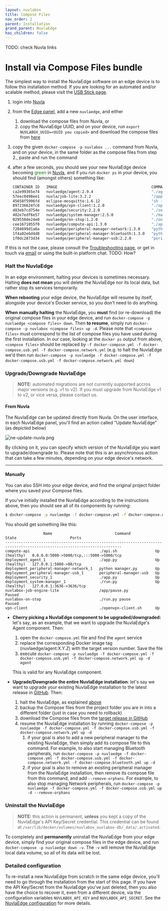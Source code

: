 ```yaml
---
layout: nuvlabox
title: Compose Files
nav_order: 2
parent: Installation
grand_parent: NuvlaEdge
has_children: false
---
```


TODO: check Nuvla links

# Install via Compose Files bundle

The simplest way to install the NuvlaEdge software on an edge device is to follow this installation method.  If you are looking for an automated and/or scalable method, please visit the [USB Stick page](/nuvlaedge/installation/install-with-usb-stick).

1. login into [Nuvla](https://nuvla.io)
2. from the [Edge panel](https://nuvla.io/ui/edges), add a new `nuvlaedge`, and either
    1. download the compose files from Nuvla, or
    2. copy the NuvlaEdge UUID, and on your device, run `export NUVLABOX_UUID=<UUID you copied>` and download the compose files from [here](https://github.com/nuvlaedge/deployment/releases)
3. copy the given `docker-compose -p nuvlabox ...` command from Nuvla, and on your device, in the same folder as the compose files from step 2., paste and run the command
4. after a few seconds, you should see your new NuvlaEdge device becoming <span style="color:green">green</span> in [Nuvla](https://nuvla.io/ui/edges), and if you run `docker ps` in your device, you should find (amongst others) something like:

   ```bash
   CONTAINER ID   IMAGE                                          COMMAND                  CREATED        STATUS                  PORTS                                       NAMES
   ca2e99365e74   nuvlaedge/agent:2.9.4                          "./agent_main.py"        1 hours ago    Up 1 hour (healthy)     127.0.0.1:5080->80/tcp                      nuvlaedge_agent_1
   57eec0498ee1   nuvla/job-lite:3.2.2                           "/app/pause.py"          1 hours ago    Up 1 hour (Paused)                                                  nuvlaedge-job-engine-lite
   45658f5996fd   eclipse-mosquitto:1.6.12                       "sh -c 'sleep 10 && …"   1 hours ago    Up 1 hour               1883/tcp                                    data-gateway.1.x9k0ap8usf0uvpbv4qqhef9fi
   897236624fc8   nuvlaedge/vpn-client:1.2.0                     "./openvpn-client.sh"    1 hours ago    Up 1 hour                                                           vpn-client
   d83eb7cd754e   nuvlaedge/security:2.2.0                       "./security-entrypoi…"   1 hours ago    Up 1 hour                                                           nuvlaedge_security_1
   402e7edf6e57   nuvlaedge/system-manager:2.5.0                 "./manager_main.py"      1 hours ago    Up 1 hour (healthy)     127.0.0.1:3636->3636/tcp                    nuvlaedge_system-manager_1
   029550de24e0   nuvlaedge/on-stop:1.2.0                        "./on_stop_main.py p…"   1 hours ago    Up 1 hour (Paused)                                                  nuvlaedge-on-stop
   cee1671055f0   nuvlaedge/compute-api:1.3.0                    "./api.sh"               1 hours ago    Up 1 hour (healthy)     0.0.0.0:5000->5000/tcp, :::5000->5000/tcp   compute-api
   7204699d1a6a   nuvlaedge/peripheral-manager-network:1.3.0     "python network_mana…"   1 hours ago    Up 1 hour                                                           nuvlaedge_peripheral-manager-network_1
   1f4a82e6d4d8   nuvlaedge/peripheral-manager-bluetooth:1.3.0   "python -u bluetooth…"   1 hours ago    Up 1 hour                                                           nuvlaedge_peripheral-manager-bluetooth_1
   1f0dc2873d34   nuvlaedge/peripheral-manager-usb:2.2.0         "peripheral-manager-…"   1 hours ago    Up 1 hour                                                           nuvlaedge_peripheral-manager-usb_1
   ```

If this is not the case, please consult the [Troubleshooting page](/nuvlaedge/latest/nuvlaedge/troubleshooting), or get in touch via [email](mailto:support@sixsq.com) or using the built-in platform chat. TODO: How?

### Halt the NuvlaEdge

In an edge environment, halting your devices is sometimes necessary. Halting **does not mean** you will delete the NuvlaEdge nor its local data, but rather stop its services temporarily.

**When rebooting** your edge device, the NuvlaEdge will resume by itself, alongside your device's Docker service, so you don't need to do anything.

**When manually halting** the NuvlaEdge, you **must** find (or re-download) the original compose files in your edge device, and run `docker-compose -p nuvlaedge <compose files> down`. Then **to resume**, simply run `docker-compose -p nuvlabox <compose files> up -d`. Please note that `<compose files>` must correspond to the list of compose files you have used during the first installation. In our case, looking at the `docker ps` output from above, `<compose files>` should be replaced by `-f docker-compose.yml -f docker-compose.usb.yml -f docker-compose.network.yml` (e.g. to halt the NuvlaEdge we'd then run `docker-compose -p nuvlaedge -f docker-compose.yml -f docker-compose.usb.yml -f docker-compose.network.yml down`)


### Upgrade/Downgrade NuvlaEdge

> **NOTE:** automated migrations are not currently supported accros major versions (e.g. v1 to v2). If you must upgrade from NuvlaEdge v1 to v2, or vice versa, please contact us.

#### From Nuvla

The NuvlaEdge can be updated directly from Nuvla. On the user interface, in each NuvlaEdge panel, you'll find an action called "Update NuvlaEdge" (as depicted below)

![ne-update-nuvla.png](/assets/img/ne-update-nuvla.png)

By clicking on it, you can specify which version of the NuvlaEdge you want to upgrade/downgrade to. Please note that this is an asynchronous action that can take a few minutes, depending on your edge device's network.

---

#### Manually

You can also SSH into your edge device, and find the original project folder where you saved your Compose files.

If you've initially installed the NuvlaEdge according to the instructions above, then you should see all of its components by running:

```bash
$ docker-compose -p nuvlaedge -f docker-compose.yml -f docker-compose.usb.yml -f docker-compose.network.yml ps
```

You should get something like this:

```
                 Name                            Command              State                        Ports                  
--------------------------------------------------------------------------------------------------------------------------
compute-api                               ./api.sh                 Up (healthy)   0.0.0.0:5000->5000/tcp,:::5000->5000/tcp
deployment_agent_1                        ./app.py                 Up (healthy)   127.0.0.1:5080->80/tcp                  
deployment_peripheral-manager-network_1   python manager.py        Up                                                     
deployment_peripheral-manager-usb_1       peripheral-manager-usb   Up                                                     
deployment_security_1                     ./app.py                 Up                                                     
deployment_system-manager_1               ./run.py                 Up (healthy)   127.0.0.1:3636->3636/tcp                
nuvlabox-job-engine-lite                  /app/pause.py            Paused                                                 
nuvlabox-on-stop                          ./run.py pause           Paused                                                 
vpn-client                                ./openvpn-client.sh      Up       
```

- **Cherry picking a NuvlaEdge component to be upgraded/downgraded:** let's say, as an example, that we want to upgrade the NuvlaEdge's Agent component. Then:
    1. open the `docker-compose.yml` file and find the `agent` service
    2. replace the corresponding Docker image tag (nuvlaedge/agent:X.Y.Z) with the target version number. Save the file
    4. execute `docker-compose -p nuvlaedge -f docker-compose.yml -f docker-compose.usb.yml -f docker-compose.network.yml up -d agent`

  This is valid for any NuvlaEdge component.

- **Upgrade/Downgrade the entire NuvlaEdge installation**: let's say we want to upgrade your existing NuvlaEdge installation to the latest release in [GitHub](https://github.com/nuvlaedge/deployment/releases). Then:
    1. halt the NuvlaEdge, as explained [above](#halt-the-nuvlaedge)
    2. backup the Compose files from the project folder you are in into a different folder (just in case you need to rollback)
    3. download the Compose files from the [target release in GitHub](https://github.com/nuvlaedge/deployment/releases)
    4. resume the NuvlaEdge installation by running `docker-compose -p nuvlaedge -f docker-compose.yml -f docker-compose.usb.yml -f docker-compose.network.yml up -d`
       1. if your goal is also to add a new peripheral manager to the existing NuvlaEdge, then simply add its compose file to this command. For example, to also start managing Bluetooth peripherals, run `docker-compose -p nuvlaedge -f docker-compose.yml -f docker-compose.usb.yml -f docker-compose.network.yml -f docker-compose.bluetooth.yml up -d`
       2. if your goal is also to remove an existing peripheral manager from the NuvlaEdge installation, then remove its compose file from this command, and add `--remove-orphans`. For example, to also stop managing Network peripherals, run `docker-compose -p nuvlaedge -f docker-compose.yml -f docker-compose.usb.yml up -d --remove-orphans`
       

### Uninstall the NuvlaEdge

> **NOTE:** this action is permanent, **unless** you kept a copy of the NuvlaEdge's API Key/Secret credential. This credential can be found at `/var/lib/docker/volumes/nuvlabox_nuvlabox-db/_data/.activated`. 

To completely and **permanently** uninstall the NuvlaEdge from your edge device, simply find your original compose files in the edge device, and run `docker-compose -p nuvlaedge down -v`. The `-v` will remove the NuvlaEdge local data volume, so all of its data will be lost.

### Detailed configuration

To re-install a new NuvlaEdge from scratch in the same edge device, you'll need to go through the installation from the start of this page. If you have the API Key/Secret from the NuvlaEdge you've just deleted, then you also have the choice to recover it, even from a different device, via the configuration variables `NUVLABOX_API_KEY` and `NUVLABOX_API_SECRET`. See the [NuvlaEdge configuration](/nuvlaedge/nuvlaedge-software/configuration/) for more details.
